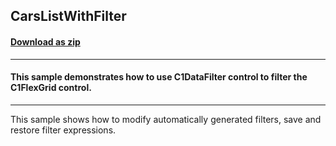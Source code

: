 ## CarsListWithFilter
#### [Download as zip](https://downgit.github.io/#/home?url=https://github.com/GrapeCity/ComponentOne-WPF-Samples/tree/master/NET_4.5.2/C1.WPF.DataFilter/CS/CarsListWithFilter)
____
#### This sample demonstrates how to use C1DataFilter control to filter the C1FlexGrid control. 
____
This sample shows how to modify automatically generated filters, save and restore filter expressions.
